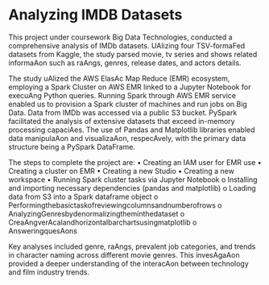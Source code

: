 # Analyzing IMDB Datasets
This project under coursework Big Data Technologies, conducted a comprehensive analysis of IMDb datasets. UAlizing four TSV-formaFed datasets from Kaggle, the study parsed movie, tv series and shows related informaAon such as raAngs, genres, release dates, and actors details.

The study uAlized the AWS ElasAc Map Reduce (EMR) ecosystem, employing a Spark Cluster on AWS EMR linked to a Jupyter Notebook for execuAng Python queries. Running Spark through AWS EMR service enabled us to provision a Spark cluster of machines and run jobs on Big Data. Data from IMDb was accessed via a public S3 bucket. PySpark facilitated the analysis of extensive datasets that exceed in-memory processing capaciAes. The use of Pandas and Matplotlib libraries enabled data manipulaAon and visualizaAon, respecAvely, with the primary data structure being a PySpark DataFrame.

The steps to complete the project are:
• Creating an IAM user for EMR use
• Creating a cluster on EMR
• Creating a new Studio
• Creating a new workspace
• Running Spark cluster tasks via Jupyter Notebook
  o Installing and importing necessary dependencies (pandas and matplotlib) 
  o Loading data from S3 into a Spark dataframe object
  o Performingthebasictaskofreviewingcolumnsandnumberofrows
  o AnalyzingGenresbydenormalizingtheminthedataset
  o CreaAngverAcalandhorizontalbarchartsusingmatplotlib o AnsweringquesAons

Key analyses included genre, raAngs, prevalent job categories, and trends in character naming across different movie genres. This invesAgaAon provided a deeper understanding of the interacAon between technology and film industry trends.
